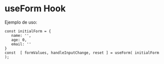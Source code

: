 # useForm Hook

Ejemplo de uso:
```
const initialForm = {
   name: '',
   age: 0,
   email: ''
}
const  [ formValues, handleInputChange, reset ] = useForm( initialForm );

```
